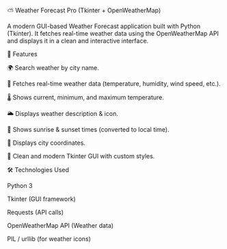 ⛅ Weather Forecast Pro (Tkinter + OpenWeatherMap)

A modern GUI-based Weather Forecast application built with Python (Tkinter).
It fetches real-time weather data using the OpenWeatherMap API and displays it in a clean and interactive interface.

🚀 Features

🌍 Search weather by city name.

📡 Fetches real-time weather data (temperature, humidity, wind speed, etc.).

🌡️ Shows current, minimum, and maximum temperature.

🌥️ Displays weather description & icon.

🌅 Shows sunrise & sunset times (converted to local time).

📍 Displays city coordinates.

🎨 Clean and modern Tkinter GUI with custom styles.

🛠️ Technologies Used

Python 3

Tkinter (GUI framework)

Requests (API calls)

OpenWeatherMap API (Weather data)

PIL / urllib (for weather icons)
